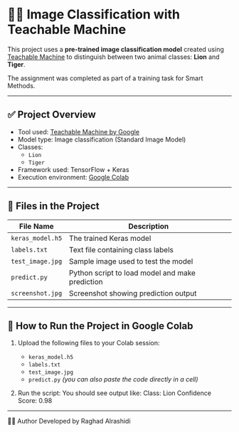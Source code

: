 # 🦁🐯 Image Classification with Teachable Machine

This project uses a **pre-trained image classification model** created using [Teachable Machine](https://teachablemachine.withgoogle.com/) to distinguish between two animal classes: **Lion** and **Tiger**.

The assignment was completed as part of a training task for Smart Methods.

---

## ✅ Project Overview
- Tool used: [Teachable Machine by Google](https://teachablemachine.withgoogle.com/)
- Model type: Image classification (Standard Image Model)
- Classes:
  - `Lion`
  - `Tiger`
- Framework used: TensorFlow + Keras
- Execution environment: [Google Colab](https://colab.research.google.com/)

---

## 📁 Files in the Project
| File Name          | Description                                  |
|--------------------|----------------------------------------------|
| `keras_model.h5`   | The trained Keras model                     |
| `labels.txt`       | Text file containing class labels           |
| `test_image.jpg`   | Sample image used to test the model         |
| `predict.py`       | Python script to load model and make prediction |
| `screenshot.jpg`   | Screenshot showing prediction output        |

---

## 🚀 How to Run the Project in Google Colab
1. Upload the following files to your Colab session:
   - `keras_model.h5`
   - `labels.txt`
   - `test_image.jpg`
   - `predict.py` *(you can also paste the code directly in a cell)*

2. Run the script:
You should see output like:
Class: Lion
Confidence Score: 0.98

---

👩‍💻 Author
Developed by Raghad Alrashidi
